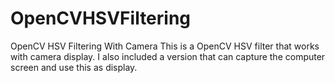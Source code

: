 # OpenCVHSVFiltering
OpenCV HSV Filtering With Camera
This is a OpenCV HSV filter that works with camera display.
I also included a version that can capture the computer screen and use this as display.
